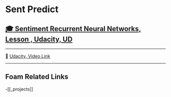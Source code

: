 # Sent Predict

## [🎓 Sentiment Recurrent Neural Networks, Lesson , Udacity, UD]()

---

🎥 [Udacity, Video Link]()

---

## Foam Related Links

-[[_projects]]
